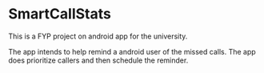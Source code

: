# SmartCallStats
This is a FYP project on android app for the university. 

The app intends to help remind a android user of the missed calls. The app does prioritize callers and then schedule the reminder. 

